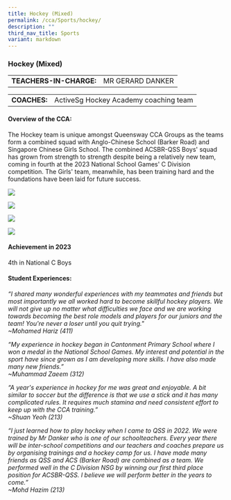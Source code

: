 ```yaml
---
title: Hockey (Mixed)
permalink: /cca/Sports/hockey/
description: ""
third_nav_title: Sports
variant: markdown
---
```

### Hockey (Mixed)

|  	|  	|
|---	|---	|
| **TEACHERS-IN-CHARGE:** 	| MR GERARD DANKER

|  	|  	|
|---	|---	|
| **COACHES:** 	|ActiveSg Hockey Academy coaching team 	|


#### Overview of the CCA:

The Hockey team is unique amongst Queensway CCA Groups as the teams form a combined squad with Anglo-Chinese School (Barker Road) and Singapore Chinese Girls School. The combined ACSBR-QSS Boys' squad has grown from strength to strength despite being a relatively new team, coming in fourth at the 2023 National School Games' C Division competition. The Girls' team, meanwhile, has been training hard and the foundations have been laid for future success.

<img src="https://drive.google.com/uc?export=view&amp;id=1sMvx0Zz46BxRIRoH3f3r2kqOQTc5j1Oy"><br>

<img src="https://drive.google.com/uc?export=view&amp;id=1i21GPSxEniDjydJl0nddRaRXi8cVVMQE"><br>

<img src="https://drive.google.com/uc?export=view&amp;id=1eGQE9m16PvmVWR5ZYxvKNuC1w02VlHbK"><br>

<img src="https://drive.google.com/uc?export=view&amp;id=1BYp7UoimQbQJ9U1TDghUGDR1Vf5FSIrx"><br>


#### Achievement in 2023 

4th in National C Boys




#### Student Experiences:


*“I shared many wonderful experiences with my teammates and friends but most importantly we all worked hard to become skillful hockey players. We will not give up no matter what difficulties we face and we are working towards becoming the best role models and players for our juniors and the team! You're never a loser until you quit trying."
<br> ~Mohamed Hariz (411)*
  

*“My experience in hockey began in Cantonment Primary School where I won a medal in the National School Games. My interest and potential in the sport have since grown as I am developing more skills. I have also made many new friends.”
<br>~Muhammad Zaeem (312)*<br>

*“A year's experience in hockey for me was great and enjoyable. A bit similar to soccer but the difference is that we use a stick and it has many complicated rules. It requires much stamina and need consistent effort to keep up with the CCA training.”
<br>~Shuan Yeoh (213)*<br>

*“I just learned how to play hockey when I came to QSS in 2022. We were trained by Mr Danker who is one of our schoolteachers. Every year there will be inter-school competitions and our teachers and coaches prepare us by organising trainings and a hockey camp for us. I have made many friends as QSS and ACS (Barker Road) are combined as a team. We performed well in the C Division NSG by winning our first third place position for ACSBR-QSS. I believe we will perform better in the years to come.”<br>
~Mohd Hazim (213)*
